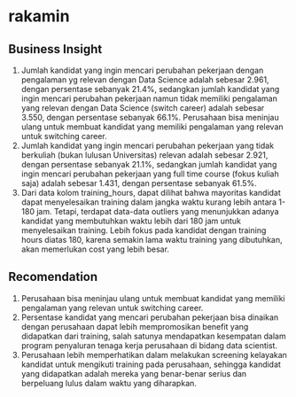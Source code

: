 # rakamin

## Business Insight
1. Jumlah kandidat yang ingin mencari perubahan pekerjaan dengan pengalaman yg relevan dengan Data Science adalah sebesar 2.961, dengan persentase sebanyak 21.4%, sedangkan jumlah kandidat yang ingin mencari perubahan pekerjaan namun tidak memiliki pengalaman yang relevan dengan Data Science (switch career) adalah sebesar 3.550, dengan persentase sebanyak 66.1%. Perusahaan bisa meninjau ulang untuk membuat kandidat yang memiliki pengalaman yang relevan untuk switching career.
2. Jumlah kandidat yang ingin mencari perubahan pekerjaan yang tidak berkuliah (bukan lulusan Universitas) relevan adalah sebesar 2.921, dengan persentase sebanyak 21.1%, sedangkan jumlah kandidat yang ingin mencari perubahan pekerjaan yang full time course (fokus kuliah saja) adalah sebesar 1.431, dengan persentase sebanyak 61.5%. 
3. Dari data kolom training_hours, dapat dilihat bahwa mayoritas kandidat dapat menyelesaikan training dalam jangka waktu kurang lebih antara 1-180 jam. Tetapi, terdapat data-data outliers yang menunjukkan adanya kandidat yang membutuhkan waktu lebih dari 180 jam untuk menyelesaikan training. Lebih fokus pada kandidat dengan training hours diatas 180, karena semakin lama waktu training yang dibutuhkan, akan memerlukan cost yang lebih besar.

## Recomendation
1. Perusahaan bisa meninjau ulang untuk membuat kandidat yang memiliki pengalaman yang relevan untuk switching career.
2. Persentase kandidat yang mencari perubahan pekerjaan bisa dinaikan dengan perusahaan dapat lebih mempromosikan benefit yang didapatkan dari training, salah satunya mendapatkan kesempatan dalam program penyaluran tenaga kerja perusahaan di bidang data scientist.
3. Perusahaan lebih memperhatikan dalam melakukan screening kelayakan kandidat untuk mengikuti training pada perusahaan, sehingga kandidat yang didapatkan adalah mereka yang benar-benar serius dan berpeluang lulus dalam waktu yang diharapkan.
